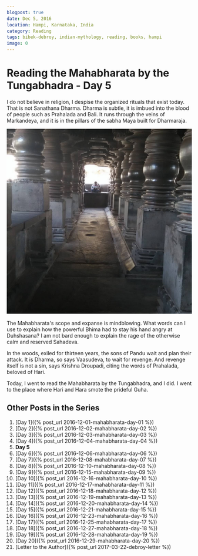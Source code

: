 ```yaml
---
blogpost: true
date: Dec 5, 2016
location: Hampi, Karnataka, India
category: Reading
tags: bibek-debroy, indian-mythology, reading, books, hampi
image: 0
---
```

# Reading the Mahabharata by the Tungabhadra - Day 5

I do not believe in religion, I despise the organized rituals that exist today.
That is not Sanathana Dharma.  Dharma is subtle, it is imbued into the blood of
people such as Prahalada and Bali. It runs through the veins of Markandeya, and
it is in the pillars of the sabha Maya built for Dharmaraja.

![Mahabharata Day 5](/assets/images/posts/india/mahabharata-day-05.jpg)

The Mahabharata's scope and expanse is mindblowing. What words can I use to
explain how the powerful Bhima had to stay his hand angry at Duhshasana? I am
not bard enough to explain the rage of the otherwise calm and reserved
Sahadeva.

In the woods, exiled for thirteen years, the sons of Pandu wait and plan their
attack. It is Dharma, so says Vaasudeva, to wait for revenge. And revenge
itself is not a sin, says Krishna Droupadi, citing the words of Prahalada,
beloved of Hari.

Today, I went to read the Mahabharata by the Tungabhadra, and I did. I went to
the place where Hari and Hara smote the prideful Guha.

## Other Posts in the Series

1. [Day 1]({% post_url 2016-12-01-mahabharata-day-01 %})
1. [Day 2]({% post_url 2016-12-02-mahabharata-day-02 %})
1. [Day 3]({% post_url 2016-12-03-mahabharata-day-03 %})
1. [Day 4]({% post_url 2016-12-04-mahabharata-day-04 %})
1. **Day 5**
1. [Day 6]({% post_url 2016-12-06-mahabharata-day-06 %})
1. [Day 7]({% post_url 2016-12-08-mahabharata-day-07 %})
1. [Day 8]({% post_url 2016-12-10-mahabharata-day-08 %})
1. [Day 9]({% post_url 2016-12-15-mahabharata-day-09 %})
1. [Day 10]({% post_url 2016-12-16-mahabharata-day-10 %})
1. [Day 11]({% post_url 2016-12-17-mahabharata-day-11 %})
1. [Day 12]({% post_url 2016-12-18-mahabharata-day-12 %})
1. [Day 13]({% post_url 2016-12-19-mahabharata-day-13 %})
1. [Day 14]({% post_url 2016-12-20-mahabharata-day-14 %})
1. [Day 15]({% post_url 2016-12-21-mahabharata-day-15 %})
1. [Day 16]({% post_url 2016-12-23-mahabharata-day-16 %})
1. [Day 17]({% post_url 2016-12-25-mahabharata-day-17 %})
1. [Day 18]({% post_url 2016-12-27-mahabharata-day-18 %})
1. [Day 19]({% post_url 2016-12-28-mahabharata-day-19 %})
1. [Day 20]({% post_url 2016-12-29-mahabharata-day-20 %})
1. [Letter to the Author]({% post_url 2017-03-22-debroy-letter %})
